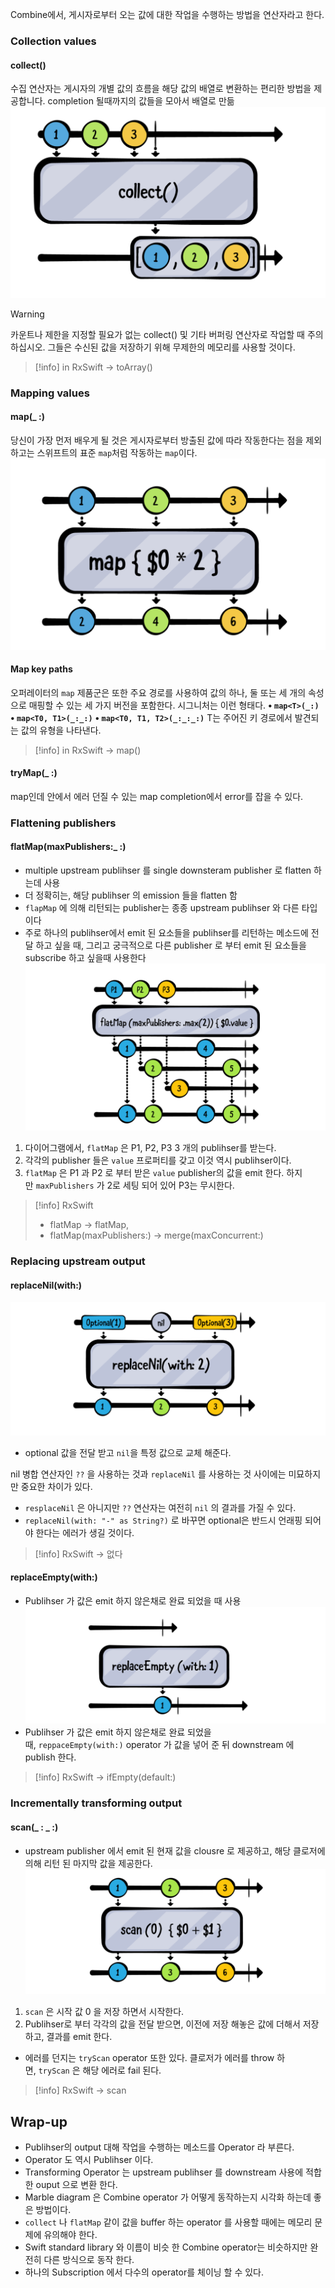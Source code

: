 Combine에서, 게시자로부터 오는 값에 대한 작업을 수행하는 방법을 연산자라고 한다.

### **Collection values**

#### collect()
수집 연산자는 게시자의 개별 값의 흐름을 해당 값의 배열로 변환하는 편리한 방법을 제공합니다.
completion 될때까지의 값들을 모아서 배열로 만듦
![collect](https://github.com/gaeng2y/Valut/blob/main/Combine/Combine%20Study/Resources/Pasted%20image%2020240717113641.png?raw=true)

> [!warning]
> 카운트나 제한을 지정할 필요가 없는 collect() 및 기타 버퍼링 연산자로 작업할 때 주의하십시오. 그들은 수신된 값을 저장하기 위해 무제한의 메모리를 사용할 것이다.

> [!info] in RxSwift -> toArray()

### **Mapping values**
#### map(_ :)
당신이 가장 먼저 배우게 될 것은 게시자로부터 방출된 값에 따라 작동한다는 점을 제외하고는 스위프트의 표준 `map`처럼 작동하는 `map`이다.
![map](https://github.com/gaeng2y/Valut/blob/main/Combine/Combine%20Study/Resources/Pasted%20image%2020240717113647.png?raw=true)
#### Map key paths
오퍼레이터의 `map` 제품군은 또한 주요 경로를 사용하여 값의 하나, 둘 또는 세 개의 속성으로 매핑할 수 있는 세 가지 버전을 포함한다. 시그니처는 이런 형태다.
**• `map<T>(_:)`**
**• `map<T0, T1>(_:_:)`**
**• `map<T0, T1, T2>(_:_:_:)`**
T는 주어진 키 경로에서 발견되는 값의 유형을 나타낸다.

> [!info] in RxSwift -> map()

#### tryMap(_ :)
map인데 안에서 에러 던질 수 있는 map completion에서 error를 잡을 수 있다.

### Flattening publishers
#### flatMap(maxPublishers:_ :)
- multiple upstream publihser 를 single downsteram publisher 로 flatten 하는데 사용
- 더 정확히는, 해당 publihser 의 emission 들을 flatten 함
- `flapMap` 에 의해 리턴되는 publisher는 종종 upstream publihser 와 다른 타입이다
- 주로 하나의 publihser에서 emit 된 요소들을 publihser를 리턴하는 메소드에 전달 하고 싶을 때, 그리고 궁극적으로 다른 publisher 로 부터 emit 된 요소들을 subscribe 하고 싶을때 사용한다
![flatmap](https://github.com/gaeng2y/Valut/blob/main/Combine/Combine%20Study/Resources/Pasted%20image%2020240718095100.png?raw=true)

1. 다이어그램에서, `flatMap` 은 P1, P2, P3 3 개의 publihser를 받는다.
2. 각각의 publisher 들은 `value` 프로퍼티를 갖고 이것 역시 publihser이다.
3. `flatMap` 은 P1 과 P2 로 부터 받은 `value` publisher의 값을 emit 한다. 하지만 `maxPublishers` 가 2로 세팅 되어 있어 P3는 무시한다.

> [!info] RxSwift 
> - flatMap -> flatMap, 
> - flatMap(maxPublishers:) -> merge(maxConcurrent:)
### **Replacing upstream output**
#### replaceNil(with:)
![replaceNil](https://github.com/gaeng2y/Valut/blob/main/Combine/Combine%20Study/Resources/Pasted%20image%2020240718095138.png?raw=true)
- optional 값을 전달 받고 `nil`을 특정 값으로 교체 해준다.

nil 병합 연산자인 `??` 을 사용하는 것과 `replaceNil` 를 사용하는 것 사이에는 미묘하지만 중요한 차이가 있다.

- `resplaceNil` 은 아니지만 `??` 연산자는 여전히 `nil` 의 결과를 가질 수 있다.
- `replaceNil(with: "-" as String?)` 로 바꾸면 optional은 반드시 언래핑 되어야 한다는 에러가 생길 것이다.

> [!info] RxSwift -> 없다
#### replaceEmpty(with:)
- Publihser 가 값은 emit 하지 않은채로 완료 되었을 때 사용
![](Architecture/Reactive%20Programming/Combine/Combine%20Study/Resources/Pasted%20image%2020240718095218.png)
- Publihser 가 값은 emit 하지 않은채로 완료 되었을 때, `reppaceEmpty(with:)` operator 가 값을 넣어 준 뒤 downstream 에 publish 한다.

> [!info] RxSwift -> ifEmpty(default:)
### **Incrementally transforming output**
#### scan(_ : _ :)
- upstream publisher 에서 emit 된 현재 값을 clousre 로 제공하고, 해당 클로저에 의해 리턴 된 마지막 값을 제공한다.
![](Architecture/Reactive%20Programming/Combine/Combine%20Study/Resources/Pasted%20image%2020240718095304.png)
1. `scan` 은 시작 값 0 을 저장 하면서 시작한다.
2. Publihser로 부터 각각의 값을 전달 받으면, 이전에 저장 해놓은 값에 더해서 저장하고, 결과를 emit 한다.

- 에러를 던지는 `tryScan` operator 또한 있다. 클로저가 에러를 throw 하면, `tryScan` 은 해당 에러로 fail 된다.

> [!info] RxSwift -> scan
## Wrap-up

- Publihser의 output 대해 작업을 수행하는 메소드를 Operator 라 부른다.
- Operator 도 역시 Publihser 이다.
- Transforming Operator 는 upstream publihser 를 downstream 사용에 적합한 ouput 으로 변환 한다.
- Marble diagram 은 Combine operator 가 어떻게 동작하는지 시각화 하는데 좋은 방법이다.
- `collect` 나 `flatMap` 같이 값을 buffer 하는 operator 를 사용할 때에는 메모리 문제에 유의해야 한다.
- Swift standard library 와 이름이 비슷 한 Combine operator는 비슷하지만 완전히 다른 방식으로 동작 한다.
- 하나의 Subscription 에서 다수의 operator를 체이닝 할 수 있다.


